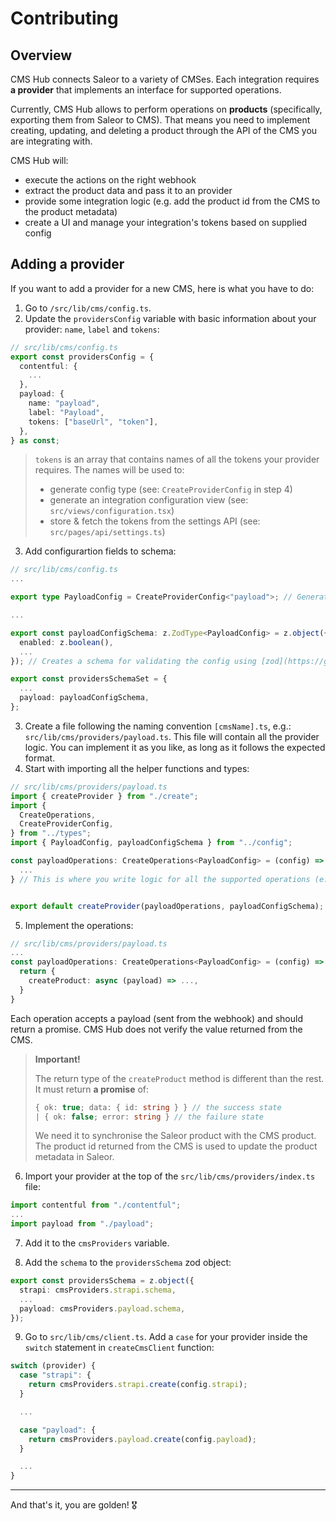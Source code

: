 # Contributing

## Overview

CMS Hub connects Saleor to a variety of CMSes. Each integration requires **a provider** that implements an interface for supported operations.

Currently, CMS Hub allows to perform operations on **products** (specifically, exporting them from Saleor to CMS). That means you need to implement creating, updating, and deleting a product through the API of the CMS you are integrating with.

CMS Hub will:

- execute the actions on the right webhook
- extract the product data and pass it to an provider
- provide some integration logic (e.g. add the product id from the CMS to the product metadata)
- create a UI and manage your integration's tokens based on supplied config

## Adding a provider

If you want to add a provider for a new CMS, here is what you have to do:

1. Go to `/src/lib/cms/config.ts`.
2. Update the `providersConfig` variable with basic information about your provider: `name`, `label` and `tokens`:

```ts
// src/lib/cms/config.ts
export const providersConfig = {
  contentful: {
    ...
  },
  payload: {
    name: "payload",
    label: "Payload",
    tokens: ["baseUrl", "token"],
  },
} as const;
```

> `tokens` is an array that contains names of all the tokens your provider requires. The names will be used to:
>
> - generate config type (see: `CreateProviderConfig` in step 4)
> - generate an integration configuration view (see: `src/views/configuration.tsx`)
> - store & fetch the tokens from the settings API (see: `src/pages/api/settings.ts`)

3. Add configurartion fields to schema:

```ts
// src/lib/cms/config.ts
...

export type PayloadConfig = CreateProviderConfig<"payload">; // Generates the type for a config based on the configuration in `src/lib/cms/providers/index.ts`.

...

export const payloadConfigSchema: z.ZodType<PayloadConfig> = z.object({
  enabled: z.boolean(),
  ...
}); // Creates a schema for validating the config using [zod](https://github.com/colinhacks/zod).

export const providersSchemaSet = {
  ...
  payload: payloadConfigSchema,
};
```

3. Create a file following the naming convention `[cmsName].ts`, e.g.: `src/lib/cms/providers/payload.ts`. This file will contain all the provider logic. You can implement it as you like, as long as it follows the expected format.
4. Start with importing all the helper functions and types:

```ts
// src/lib/cms/providers/payload.ts
import { createProvider } from "./create";
import {
  CreateOperations,
  CreateProviderConfig,
} from "../types";
import { PayloadConfig, payloadConfigSchema } from "../config";

const payloadOperations: CreateOperations<PayloadConfig> = (config) => {
  ...
} // This is where you write logic for all the supported operations (e.g. creating a product). This function runs only if the config was successfully validated.


export default createProvider(payloadOperations, payloadConfigSchema); // `createProvider` combines everything together.
```

5. Implement the operations:

```ts
// src/lib/cms/providers/payload.ts
...
const payloadOperations: CreateOperations<PayloadConfig> = (config) => {
  return {
    createProduct: async (payload) => ...,
  }
}
```

Each operation accepts a payload (sent from the webhook) and should return a promise. CMS Hub does not verify the value returned from the CMS.

> **Important!**
>
> The return type of the `createProduct` method is different than the rest. It must return **a promise** of:
>
> ```ts
> { ok: true; data: { id: string } } // the success state
> | { ok: false; error: string } // the failure state
> ```
>
> We need it to synchronise the Saleor product with the CMS product. The product id returned from the CMS is used to update the product metadata in Saleor.

6. Import your provider at the top of the `src/lib/cms/providers/index.ts` file:

```ts
import contentful from "./contentful";
...
import payload from "./payload";
```

7. Add it to the `cmsProviders` variable.

8. Add the `schema` to the `providersSchema` zod object:

```ts
export const providersSchema = z.object({
  strapi: cmsProviders.strapi.schema,
  ...
  payload: cmsProviders.payload.schema,
});
```

9. Go to `src/lib/cms/client.ts`. Add a `case` for your provider inside the `switch` statement in `createCmsClient` function:

```ts
switch (provider) {
  case "strapi": {
    return cmsProviders.strapi.create(config.strapi);
  }

  ...

  case "payload": {
    return cmsProviders.payload.create(config.payload);
  }

  ...
}
```

---

And that's it, you are golden! 🎖️
